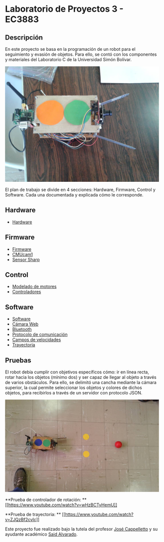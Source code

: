 # Laboratorio de Proyectos 3 - EC3883

## Descripción
En este proyecto se basa en la programación de un robot para el seguimiento y evasión de objetos. Para ello, se contó con los componentes y materiales del Laboratorio C de la Universidad Simón Bolívar.

![modelo](https://github.com/gnoya/Laboratorio-Proyectos-III/blob/master/images/Software/Campos%20de%20velocidad/modelo.jpeg)

El plan de trabajo se divide en 4 secciones: Hardware, Firmware, Control y Software. Cada una documentada y explicada cómo le corresponde.
## Hardware
* [Hardware](https://github.com/gnoya/Laboratorio-Proyectos-III/wiki/Hardware)
## Firmware
* [Firmware](https://github.com/gnoya/Laboratorio-Proyectos-III/wiki/Firmware)
* [CMUcam1](https://github.com/gnoya/Laboratorio-Proyectos-III/wiki/CMUcam1)
* [Sensor Sharp](https://github.com/gnoya/Laboratorio-Proyectos-III/wiki/Sensor-Sharp)
## Control 
* [Modelado de motores](https://github.com/gnoya/Laboratorio-Proyectos-III/wiki/modelado-de-motores)
* [Controladores](https://github.com/gnoya/Laboratorio-Proyectos-III/wiki/Controladores)
## Software
* [Software](https://github.com/gnoya/Laboratorio-Proyectos-III/wiki/Software)
* [Cámara Web](https://github.com/gnoya/Laboratorio-Proyectos-III/wiki/Cámara-Web)
* [Bluetooth](https://github.com/gnoya/Laboratorio-Proyectos-III/wiki/Bluetooth)
* [Protocolo de comunicación](https://github.com/gnoya/Laboratorio-Proyectos-III/wiki/Protocolo-de-comunicación)
* [Campos de velocidades](https://github.com/gnoya/Laboratorio-Proyectos-III/wiki/Campos-de-velocidades)
* [Trayectoria](https://github.com/gnoya/Laboratorio-Proyectos-III/wiki/Trayectoria)

## Pruebas
El robot debía cumplir con objetivos específicos cómo: ir en línea recta, rotar hacia los objetos (mínimo dos) y ser capaz de llegar al objeto a través de varios obstáculos. Para ello, se delimitó una cancha mediante la cámara superior, la cual permite seleccionar los objetos y colores de dichos objetos, para recibirlos a través de un servidor con protocolo JSON.

![prueba](https://github.com/gnoya/Laboratorio-Proyectos-III/blob/master/images/Software/Campos%20de%20velocidad/prueba.jpg)

**Prueba de controlador de rotación: ** [[https://www.youtube.com/watch?v=wHzBCTyHemU]]

**Prueba de trayectoria: ** [[https://www.youtube.com/watch?v=ZJQzBf2cvIc]]

Este proyecto fue realizado bajo la tutela del profesor [José Cappelletto](https://github.com/cappelletto) y su ayudante académico [Said Alvarado](https://github.com/SaidAlvarado/).
